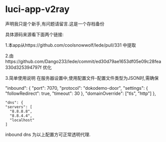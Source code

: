 # luci-app-v2ray

声明我只是个新手,有问题请留言.这是一个存档备份

具体源码来源看下面两个链接:

1.本app从https://github.com/coolsnowwolf/lede/pull/331 中提取

2.由https://github.com/Dango233/lede/commit/ed30d79ae1653df05e09c28fea330d325394797f 优化

3.简单使用说明
在服务器设置中,使用配置文件-配置文件类型为JSON时,需确保

   "inbound": {
    "port": 7070,
    "protocol": "dokodemo-door",
    "settings": {
 		"followRedirect": true,
		"timeout": 30
		},
		"domainOverride": ["tls", "http"]
  },
  
  
  
    "dns": {
    "servers": [
      "8.8.8.8",
      "8.8.4.4",
      "localhost"
    ]
    
inbound  dns 为以上配置方可正常透明代理.
